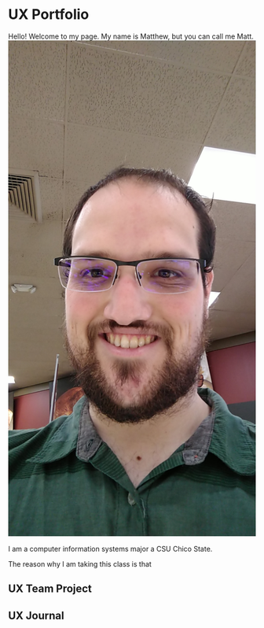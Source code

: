 # UX Portfolio
Hello! Welcome to my page.
My name is Matthew, but you can call me Matt.
![me](https://github.com/UsabilityEngineering/uxportfolio-Mscheer75/blob/master/assets/12326.jpeg?s=10)

I am a computer information systems major a CSU Chico State. 

The reason why I am taking this class is that 

## UX Team Project


## UX Journal

